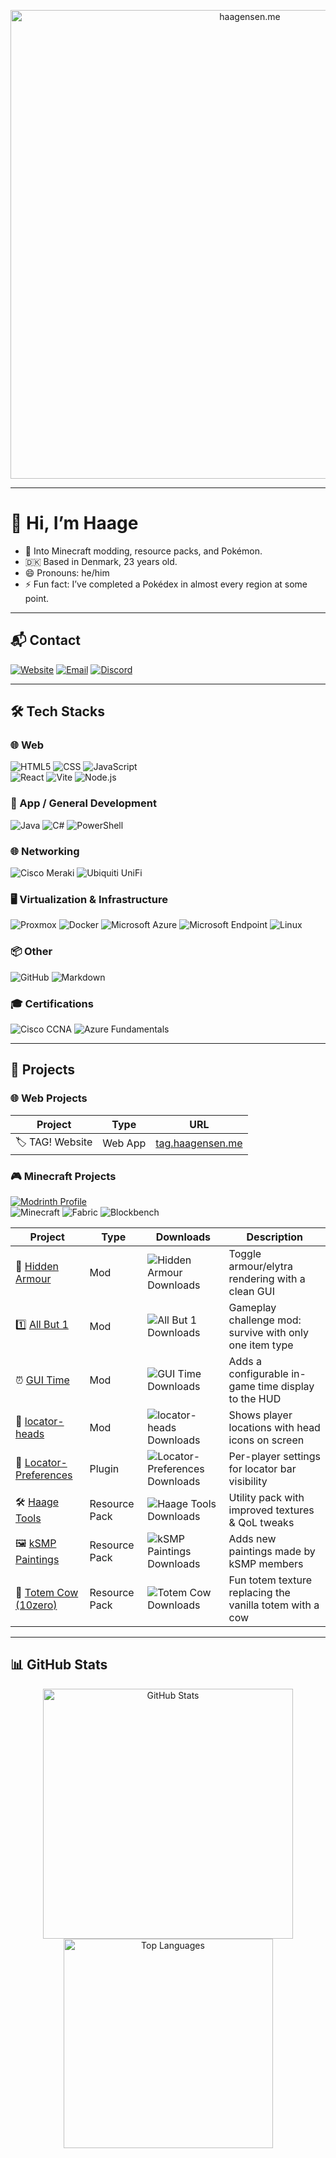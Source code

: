 <p align="center">
  <a href="https://haage.dev">
    <img
      src="https://cdn.modrinth.com/data/cached_images/44ff730831c4cd4353c5f7bd9c9bf809417e83d3.png"
      alt="haagensen.me"
      width="750"
      loading="lazy"
    />
  </a>
</p>

---

# 👋 Hi, I’m Haage

- 👀 Into Minecraft modding, resource packs, and Pokémon.
- 🇩🇰 Based in Denmark, 23 years old.
- 😄 Pronouns: he/him
- ⚡ Fun fact: I’ve completed a Pokédex in almost every region at some point.

---

## 📬 Contact

[![Website](https://img.shields.io/badge/Website-haagensen.me-0078D4?style=for-the-badge&logo=google-chrome&logoColor=white)](https://www.haagensen.me)
[![Email](https://img.shields.io/badge/Email-Haage001@gmail.com-D14836?style=for-the-badge&logo=gmail&logoColor=white)](mailto:Haage001@gmail.com)
[![Discord](https://img.shields.io/badge/Discord-Haage-5865F2?style=for-the-badge&logo=discord&logoColor=white)](https://discord.com/users/182506412482494465)

---

## 🛠 Tech Stacks

### 🌐 Web
![HTML5](https://img.shields.io/badge/HTML5-E34F26?style=for-the-badge&logo=html5&logoColor=white)
![CSS](https://img.shields.io/badge/CSS-1572B6?style=for-the-badge&logo=css3&logoColor=white)
![JavaScript](https://img.shields.io/badge/JavaScript-F7DF1E?style=for-the-badge&logo=javascript&logoColor=black)
<br>
![React](https://img.shields.io/badge/React-20232A?style=for-the-badge&logo=react&logoColor=61DAFB)
![Vite](https://img.shields.io/badge/Vite-646CFF?style=for-the-badge&logo=vite&logoColor=FFD62E)
![Node.js](https://img.shields.io/badge/Node.js%20(server.js)-339933?style=for-the-badge&logo=node.js&logoColor=white)

### 📱 App / General Development
![Java](https://img.shields.io/badge/Java-ED8B00?style=for-the-badge)
![C#](https://img.shields.io/badge/C%23-239120?style=for-the-badge)
![PowerShell](https://img.shields.io/badge/PowerShell-5391FE?style=for-the-badge&logo=powershell&logoColor=white)

### 🌐 Networking
![Cisco Meraki](https://img.shields.io/badge/Cisco%20Meraki-00C7B7?style=for-the-badge&logo=cisco&logoColor=white)
![Ubiquiti UniFi](https://img.shields.io/badge/Ubiquiti%20UniFi-0559C9?style=for-the-badge&logo=ubiquiti&logoColor=white)

### 🖥️ Virtualization & Infrastructure
![Proxmox](https://img.shields.io/badge/Proxmox-333333?style=for-the-badge&logo=proxmox&logoColor=white)
![Docker](https://img.shields.io/badge/Docker-2496ED?style=for-the-badge&logo=docker&logoColor=white)
![Microsoft Azure](https://img.shields.io/badge/Microsoft%20Azure-0078D4?style=for-the-badge&logo=microsoft-azure&logoColor=white)
![Microsoft Endpoint](https://img.shields.io/badge/Microsoft%20Endpoint-2C2C2C?style=for-the-badge&logo=microsoft&logoColor=white)
![Linux](https://img.shields.io/badge/Linux-FCC624?style=for-the-badge&logo=linux&logoColor=black)

### 📦 Other
![GitHub](https://img.shields.io/badge/GitHub-181717?style=for-the-badge&logo=github&logoColor=white)
![Markdown](https://img.shields.io/badge/Markdown-000000?style=for-the-badge&logo=markdown&logoColor=white)



### 🎓 Certifications
![Cisco CCNA](https://img.shields.io/badge/Cisco-CCNA-1BA0D7?style=for-the-badge&logo=cisco&logoColor=white)
![Azure Fundamentals](https://img.shields.io/badge/Microsoft-Azure%20Fundamentals%20[AZ--900T00]-0078D4?style=for-the-badge&logo=microsoft-azure&logoColor=white)

---

## 🚀 Projects

### 🌐 Web Projects
| Project        | Type    | URL |
|----------------|---------|-----|
| 🏷️ TAG! Website | Web App | [tag.haagensen.me](https://tag.haagensen.me) |

### 🎮 Minecraft Projects
[![Modrinth Profile](https://img.shields.io/badge/Modrinth%20Profile-Haage-5da545?style=for-the-badge&logo=modrinth&logoColor=white)](https://modrinth.com/user/Haage)  
![Minecraft](https://img.shields.io/badge/Minecraft-1.21.x-62B47A?style=for-the-badge)
![Fabric](https://img.shields.io/badge/Fabric-0D1117?style=for-the-badge)
![Blockbench](https://img.shields.io/badge/Blockbench-1E1E1E?style=for-the-badge&logo=blockbench&logoColor=00AFF4)

| Project                                              | Type           | Downloads | Description |
|------------------------------------------------------|----------------|-----------|-------------|
| 🎩 [Hidden Armour](https://modrinth.com/mod/hidden-armour)             | Mod            | ![Hidden Armour Downloads](https://img.shields.io/badge/dynamic/json?color=5da545&label=Downloads&query=downloads&url=https%3A%2F%2Fapi.modrinth.com%2Fv2%2Fproject%2Fhidden-armour&style=flat-square&logo=modrinth&logoColor=white) | Toggle armour/elytra rendering with a clean GUI |
| 1️⃣ [All But 1](https://modrinth.com/mod/all-but-1)                      | Mod            | ![All But 1 Downloads](https://img.shields.io/badge/dynamic/json?color=5da545&label=Downloads&query=downloads&url=https%3A%2F%2Fapi.modrinth.com%2Fv2%2Fproject%2Fall-but-1&style=flat-square&logo=modrinth&logoColor=white) | Gameplay challenge mod: survive with only one item type |
| ⏰ [GUI Time](https://modrinth.com/mod/gui-time)                         | Mod            | ![GUI Time Downloads](https://img.shields.io/badge/dynamic/json?color=5da545&label=Downloads&query=downloads&url=https%3A%2F%2Fapi.modrinth.com%2Fv2%2Fproject%2Fgui-time&style=flat-square&logo=modrinth&logoColor=white) | Adds a configurable in-game time display to the HUD |
| 🧭 [locator-heads](https://modrinth.com/mod/locator-heads)               | Mod            | ![locator-heads Downloads](https://img.shields.io/badge/dynamic/json?color=5da545&label=Downloads&query=downloads&url=https%3A%2F%2Fapi.modrinth.com%2Fv2%2Fproject%2Flocator-heads&style=flat-square&logo=modrinth&logoColor=white) | Shows player locations with head icons on screen |
| 📍 [Locator-Preferences](https://modrinth.com/plugin/locator-preferences) | Plugin         | ![Locator-Preferences Downloads](https://img.shields.io/badge/dynamic/json?color=5da545&label=Downloads&query=downloads&url=https%3A%2F%2Fapi.modrinth.com%2Fv2%2Fproject%2Flocator-preferences&style=flat-square&logo=modrinth&logoColor=white) | Per-player settings for locator bar visibility |
| 🛠️ [Haage Tools](https://modrinth.com/resourcepack/haage-tools)         | Resource Pack  | ![Haage Tools Downloads](https://img.shields.io/badge/dynamic/json?color=5da545&label=Downloads&query=downloads&url=https%3A%2F%2Fapi.modrinth.com%2Fv2%2Fproject%2Fhaage-tools&style=flat-square&logo=modrinth&logoColor=white) | Utility pack with improved textures & QoL tweaks |
| 🖼️ [kSMP Paintings](https://modrinth.com/resourcepack/ksmp-paintings)   | Resource Pack  | ![kSMP Paintings Downloads](https://img.shields.io/badge/dynamic/json?color=5da545&label=Downloads&query=downloads&url=https%3A%2F%2Fapi.modrinth.com%2Fv2%2Fproject%2Fksmp-paintings&style=flat-square&logo=modrinth&logoColor=white) | Adds new paintings made by kSMP members |
| 🐄 [Totem Cow (10zero)](https://modrinth.com/resourcepack/totem-cow_10zero) | Resource Pack | ![Totem Cow Downloads](https://img.shields.io/badge/dynamic/json?color=5da545&label=Downloads&query=downloads&url=https%3A%2F%2Fapi.modrinth.com%2Fv2%2Fproject%2Ftotem-cow_10zero&style=flat-square&logo=modrinth&logoColor=white) | Fun totem texture replacing the vanilla totem with a cow |

---

## 📊 GitHub Stats

<p align="center">
  <img src="https://github-readme-stats.vercel.app/api?username=Haage001&show_icons=true&theme=tokyonight&hide_rank=true" alt="GitHub Stats" width="400" />
  <img src="https://github-readme-stats.vercel.app/api/top-langs/?username=Haage001&layout=compact&theme=tokyonight" alt="Top Languages" width="335" />
</p>
